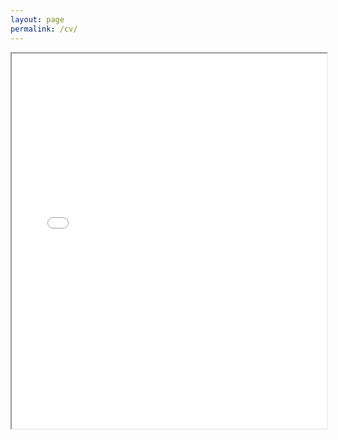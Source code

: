 ```yaml
---
layout: page
permalink: /cv/
---
```



<iframe src="{{ site.baseurl }}/pdfs/mummy_cv_web.pdf" width="100%" height="600px">&nbsp;</iframe>
